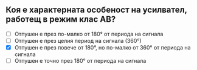 ## Коя е характерната особеност на усилвател, работещ в режим клас АВ?

<!-- Верният отговор е отбелязан с [X] -->

- [ ] Отпушен е през по-малко от 180° от периода на сигнала
- [ ] Отпушен е през целия период на сигнала (360°)
- [X] Отпушен е през повече от 180°, но по-малко от 360° от периода на сигнала
- [ ] Отпушен е точно през 180° от периода на сигнала
